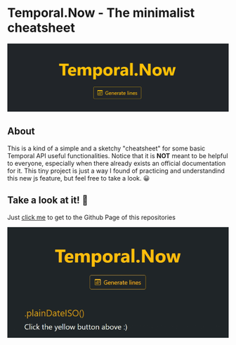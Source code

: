 # Temporal.Now - The minimalist cheatsheet

<img src="./preview.PNG" />

## About

This is a kind of a simple and a sketchy "cheatsheet" for some basic Temporal API useful functionalities.
Notice that it is **NOT** meant to be helpful to everyone, especially when there already exists an official documentation for it.
This tiny project is just a way I found of practicing and understandind this new js feature, but feel free to take a look. 😀

## Take a look at it! 👀

Just [click me](https://temporal-now.netlify.app) to get to the Github Page of this repositories

<img src="./animated-preview.gif" />
